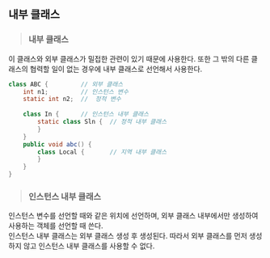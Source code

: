 내부 클래스
---
> ### 내부 클래스
이 클래스와 외부 클래스가 밀접한 관련이 있기 때문에 사용한다. 또한 그 밖의 다른 클래스의 협력할 일이 없는 경우에 내부 클래스로 선언해서 사용한다.

```java
class ABC {         // 외부 클래스
    int n1;         // 인스턴스 변수
    static int n2;  //  정적 변수
    
    class In {      // 인스턴스 내부 클래스
        static class Sln {  // 정적 내부 클래스
        }
    }
    public void abc() {
        class Local {       // 지역 내부 클래스
        }
    }
}
```

> ### 인스턴스 내부 클래스
인스턴스 변수를 선언할 때와 같은 위치에 선언하며, 외부 클래스 내부에서만 생성하여 사용하는 객체를 선언할 때 쓴다.
<br>
인스턴스 내부 클래스는 외부 클래스 생성 후 생성된다. 따라서 외부 클래스를 먼저 생성하지 않고 인스턴스 내부 클래스를 사용할 수 없다.